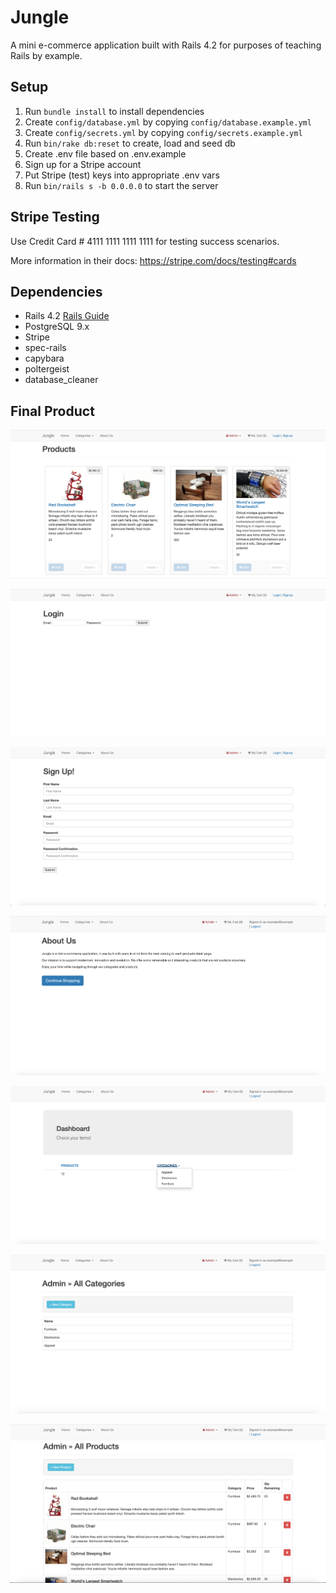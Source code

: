 # Jungle

A mini e-commerce application built with Rails 4.2 for purposes of teaching Rails by example.


## Setup

1. Run `bundle install` to install dependencies
2. Create `config/database.yml` by copying `config/database.example.yml`
3. Create `config/secrets.yml` by copying `config/secrets.example.yml`
4. Run `bin/rake db:reset` to create, load and seed db
5. Create .env file based on .env.example
6. Sign up for a Stripe account
7. Put Stripe (test) keys into appropriate .env vars
8. Run `bin/rails s -b 0.0.0.0` to start the server

## Stripe Testing

Use Credit Card # 4111 1111 1111 1111 for testing success scenarios.

More information in their docs: <https://stripe.com/docs/testing#cards>

## Dependencies

* Rails 4.2 [Rails Guide](http://guides.rubyonrails.org/v4.2/)
* PostgreSQL 9.x
* Stripe
* spec-rails
* capybara
* poltergeist
* database_cleaner

## Final Product


!["Screenshot of URLs page"](https://github.com/martaluiz/jungle-rails/blob/master/docs/jungle1.png?raw=true)

!["Screenshot of URLs page"](https://github.com/martaluiz/jungle-rails/blob/master/docs/jungle2.png?raw=true)

!["Screenshot of URLs page"](https://github.com/martaluiz/jungle-rails/blob/master/docs/jungle3.png?raw=true)

!["Screenshot of URLs page"](https://github.com/martaluiz/jungle-rails/blob/master/docs/jungle%20about%20us.png?raw=true)

!["Screenshot of URLs page"](https://github.com/martaluiz/jungle-rails/blob/master/docs/jungle4.png?raw=true)

!["Screenshot of URLs page"](https://github.com/martaluiz/jungle-rails/blob/master/docs/jungle%205.png?raw=true)

!["Screenshot of URLs page"](https://github.com/martaluiz/jungle-rails/blob/master/docs/jungle%206.png?raw=true)


